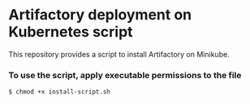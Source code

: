 # Artifactory deployment on Kubernetes script
This repository provides a script to install Artifactory on Minikube.<br/>

### To use the script, apply executable permissions to the file

```
$ chmod +x install-script.sh
```

